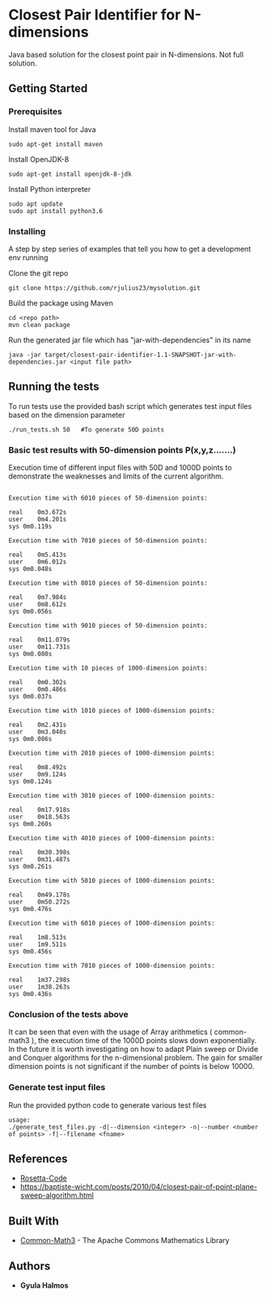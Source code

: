 # Closest Pair Identifier for N-dimensions

Java based solution for the closest point pair in N-dimensions.
Not full solution.

## Getting Started


### Prerequisites

Install maven tool for Java

```
sudo apt-get install maven
```

Install OpenJDK-8

```
sudo apt-get install openjdk-8-jdk
```

Install Python interpreter

```
sudo apt update
sudo apt install python3.6
```
### Installing

A step by step series of examples that tell you how to get a development env running

Clone the git repo

```
git clone https://github.com/rjulius23/mysolution.git
```

Build the package using Maven

```
cd <repo path>
mvn clean package
```

Run the generated jar file which has "jar-with-dependencies" in its name

```
java -jar target/closest-pair-identifier-1.1-SNAPSHOT-jar-with-dependencies.jar <input file path>
```

## Running the tests

To run tests use the provided bash script which generates test input files based on the dimension parameter

```
./run_tests.sh 50   #To generate 50D points
```

### Basic test results with 50-dimension points P(x,y,z.......)

Execution time of different input files with 50D and 1000D points
to demonstrate the weaknesses and limits of the current algorithm.

```

Execution time with 6010 pieces of 50-dimension points:

real	0m3.672s
user	0m4.201s
sys	0m0.119s

Execution time with 7010 pieces of 50-dimension points:

real	0m5.413s
user	0m6.012s
sys	0m0.048s

Execution time with 8010 pieces of 50-dimension points:

real	0m7.984s
user	0m8.612s
sys	0m0.056s

Execution time with 9010 pieces of 50-dimension points:

real	0m11.079s
user	0m11.731s
sys	0m0.080s

Execution time with 10 pieces of 1000-dimension points:

real	0m0.302s
user	0m0.486s
sys	0m0.037s

Execution time with 1010 pieces of 1000-dimension points:

real	0m2.431s
user	0m3.040s
sys	0m0.086s

Execution time with 2010 pieces of 1000-dimension points:

real	0m8.492s
user	0m9.124s
sys	0m0.124s

Execution time with 3010 pieces of 1000-dimension points:

real	0m17.918s
user	0m18.563s
sys	0m0.260s

Execution time with 4010 pieces of 1000-dimension points:

real	0m30.398s
user	0m31.487s
sys	0m0.261s

Execution time with 5010 pieces of 1000-dimension points:

real	0m49.178s
user	0m50.272s
sys	0m0.476s

Execution time with 6010 pieces of 1000-dimension points:

real	1m8.513s
user	1m9.511s
sys	0m0.456s

Execution time with 7010 pieces of 1000-dimension points:

real	1m37.298s
user	1m38.263s
sys	0m0.436s
```
### Conclusion of the tests above

It can be seen that even with the usage of Array arithmetics ( common-math3 ), the execution time 
of the 1000D points slows down exponentially. In the future it is worth investigating on how to
adapt Plain sweep or Divide and Conquer algorithms for the n-dimensional problem. The gain for smaller dimension points is not significant if the number of points is below 10000.

### Generate test input files

Run the provided python code to generate various test files

```
usage: 
./generate_test_files.py -d|--dimension <integer> -n|--number <number of points> -f|--filename <fname>
```

## References

* [Rosetta-Code](https://rosettacode.org/wiki/Closest-pair_problem)
* https://baptiste-wicht.com/posts/2010/04/closest-pair-of-point-plane-sweep-algorithm.html

## Built With

* [Common-Math3](http://commons.apache.org/proper/commons-math/) - The Apache Commons Mathematics Library

## Authors

* **Gyula Halmos**

